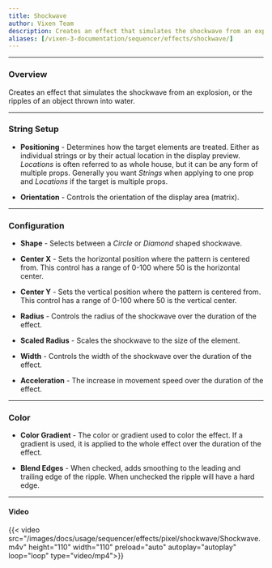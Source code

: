 ```yaml
---
title: Shockwave
author: Vixen Team
description: Creates an effect that simulates the shockwave from an explosion, or the ripples of an object thrown into water.             
aliases: [/vixen-3-documentation/sequencer/effects/shockwave/]
---
```


---

### Overview

Creates an effect that simulates the shockwave from an explosion, or the ripples of an object thrown into water.             

---

### String Setup
  
  * **Positioning** - Determines how the target elements are treated.  Either as individual strings or by their actual location in the display preview.
                      *Locations* is often referred to as whole house, but it can be any form of multiple props. 
                      Generally you want *Strings* when applying to one prop and *Locations* if the target is multiple props.
  
  * **Orientation** - Controls the orientation of the display area (matrix).
---

### Configuration

* **Shape** - Selects between a *Circle* or *Diamond* shaped shockwave.

* **Center X** - Sets the horizontal position where the pattern is centered from. This control has a range of 0-100 where 50 is the horizontal center.

* **Center Y** - Sets the vertical position where the pattern is centered from. This control has a range of 0-100 where 50 is the vertical center.

* **Radius** - Controls the radius of the shockwave over the duration of the effect.

* **Scaled Radius** - Scales the shockwave to the size of the element.

* **Width** - Controls the width of the shockwave over the duration of the effect.

* **Acceleration** - The increase in movement speed over the duration of the effect.

---

### Color

* **Color Gradient** - The color or gradient used to color the effect. If a gradient is used, it is applied to the whole effect over the duration of the effect.

* **Blend Edges** - When checked, adds smoothing to the leading and trailing edge of the ripple. When unchecked the ripple will have a hard edge.

---

#### Video

{{< video src="/images/docs/usage/sequencer/effects/pixel/shockwave/Shockwave.m4v" height="110" width="110" preload="auto" autoplay="autoplay" loop="loop" type="video/mp4">}}
